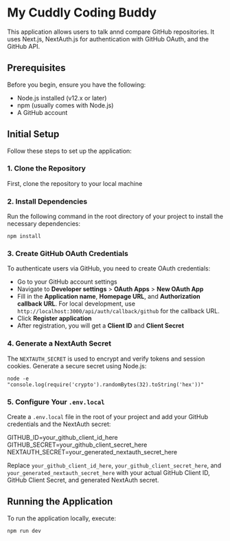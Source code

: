 # My Cuddly Coding Buddy

This application allows users to talk annd compare GitHub repositories. It uses Next.js, NextAuth.js for authentication with GitHub OAuth, and the GitHub API.

## Prerequisites

Before you begin, ensure you have the following:
- Node.js installed (v12.x or later)
- npm (usually comes with Node.js)
- A GitHub account

## Initial Setup

Follow these steps to set up the application:

### 1. Clone the Repository

First, clone the repository to your local machine


### 2. Install Dependencies

Run the following command in the root directory of your project to install the necessary dependencies:

```npm install```


### 3. Create GitHub OAuth Credentials

To authenticate users via GitHub, you need to create OAuth credentials:

- Go to your GitHub account settings
- Navigate to **Developer settings** > **OAuth Apps** > **New OAuth App**
- Fill in the **Application name**, **Homepage URL**, and **Authorization callback URL**. For local development, use `http://localhost:3000/api/auth/callback/github` for the callback URL.
- Click **Register application**
- After registration, you will get a **Client ID** and **Client Secret**

### 4. Generate a NextAuth Secret

The `NEXTAUTH_SECRET` is used to encrypt and verify tokens and session cookies. Generate a secure secret using Node.js:

```node -e "console.log(require('crypto').randomBytes(32).toString('hex'))"```


### 5. Configure Your `.env.local`

Create a `.env.local` file in the root of your project and add your GitHub credentials and the NextAuth secret:

GITHUB_ID=your_github_client_id_here
GITHUB_SECRET=your_github_client_secret_here
NEXTAUTH_SECRET=your_generated_nextauth_secret_here


Replace `your_github_client_id_here`, `your_github_client_secret_here`, and `your_generated_nextauth_secret_here` with your actual GitHub Client ID, GitHub Client Secret, and generated NextAuth secret.

## Running the Application

To run the application locally, execute:

```npm run dev```
